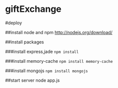 giftExchange
============
#deploy

##install node and npm
http://nodejs.org/download/

##install packages

###install express,jade
`npm install`

###install memory-cache
`npm install memory-cache`

###install mongojs
`npm install mongojs`

##start server
node app.js